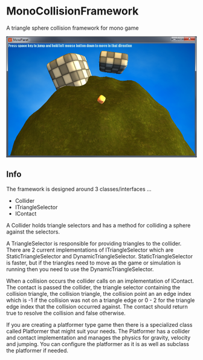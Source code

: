 # MonoCollisionFramework
A triangle sphere collision framework for mono game

![Screenshot](https://github.com/djmacgames/MonoCollisionFramework/blob/master/ScreenShot.png)

## Info

The framework is designed around 3 classes/interfaces ...

* Collider
* ITriangleSelector
* IContact

A Collider holds triangle selectors and has a method for colliding a sphere against
the selectors.

A TriangleSelector is responsible for providing triangles to the collider. There are 2 
current implementations of ITriangleSelector which are StaticTriangleSelector and
DynamicTriangleSelector. StaticTriangleSelector is faster, but if the triangles need
to move as the game or simulation is running then you need to use the
DynamicTriangleSelector.

When a collision occurs the collider calls on an implementation of IContact. The contact
is passed the collider, the triangle selector containing the collision triangle, the collision
triangle, the collision point an an edge index which is -1 if the collision was not on a triangle
edge or 0 - 2 for the triangle edge index that the collision occurred against. The contact
should return true to resolve the collision and false otherwise.

If you are creating a platformer type game then there is a specialized class called Platformer
that might suit your needs. The Platformer has a collider and contact implementation and manages
the physics for gravity, velocity and jumping. You can configure the platformer as it is as well as
subclass the platformer if needed.
